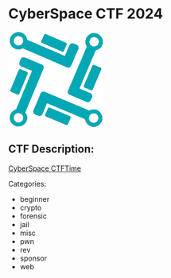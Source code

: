 # CyberSpace CTF 2024

<a href="logo.png">
    <img src="logo.png" alt="Cyberspace CTF 2024 Logo">
</a>


## CTF Description:

[CyberSpace CTFTime](https://ctftime.org/event/2428)

Categories:
- beginner
- crypto
- forensic
- jail
- misc
- pwn 
- rev
- sponsor
- web

